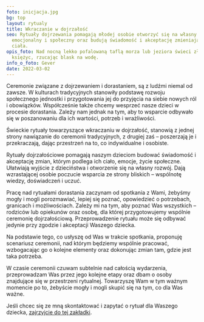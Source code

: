 ```yaml
---
foto: inicjacja.jpg
bg: top
layout: rytualy
title: Wkraczanie w dojrzałość
seo: Rytuały dojrzewania pomagają młodej osobie otworzyć się na własny rozwój
  emocjonalny i społeczny oraz budują świadomość i akceptację zmieniającego się
  ciała.
opis_foto: Nad nocną lekko pofalowaną taflą morza lub jeziora świeci złoty
  księżyc, rzucając blask na wodę.
info_o_foto: Gever
date: 2022-03-02
---
```

Ceremonie związane z dojrzewaniem i dorastaniem, są z ludźmi niemal od zawsze. W kulturach tradycyjnych stanowiły podstawę rozwoju społecznego jednostki i przygotowania jej do przyjęcia na siebie nowych ról i obowiązków.
Współcześnie także chcemy wesprzeć nasze dzieci w procesie dorastania. Zależy nam jednak na tym, aby to wsparcie odbywało się w poszanowaniu dla ich wartości, potrzeb i wrażliwości.

Świeckie rytuały towarzyszące wkraczaniu w dojrzałość, stanowią z jednej strony nawiązanie do ceremonii tradycyjnych, z drugiej zaś – poszerzają je i przekraczają, dając przestrzeń na to, co indywidualne i osobiste.

Rytuały dojrzałościowe pomagają naszym dzieciom budować świadomość i akceptację zmian, którym podlega ich ciało, emocje, życie społeczne. Ułatwiają wyjście z dzieciństwa i otworzenie się na własny rozwój. Dają wzrastającej osobie poczucie wsparcia ze strony bliskich – wspólnotę wiedzy, doświadczeń i uczuć.

Pracę nad rytuałami dorastania zaczynam od spotkania z Wami, żebyśmy mogły i mogli porozmawiać, lepiej się poznać, opowiedzieć o potrzebach, granicach i możliwościach. Zależy mi na tym, aby poznać Was wszystkich – rodziców lub opiekunów oraz osobę, dla której przygotowujemy wspólnie ceremonię dojrzałościową. Przeprowadzenie rytuału może się odbywać jedynie przy zgodzie i akceptacji Waszego dziecka.

Na podstawie tego, co usłyszę od Was w trakcie spotkania, proponuję scenariusz ceremonii, nad którym będziemy wspólnie pracować, wzbogacając go o kolejne elementy oraz dokonując zmian tam, gdzie jest taka potrzeba.

W czasie ceremonii czuwam subtelnie nad całością wydarzenia, przeprowadzam Was przez jego kolejne etapy oraz dbam o osoby znajdujące się w przestrzeni rytualnej. Towarzyszę Wam w tym ważnym momencie po to, żebyście mogły i mogli skupić się na tym, co dla Was ważne.

Jeśli chcec się ze mną skontaktować i zapytać o rytuał dla Waszego dziecka, [zajrzyjcie do tej zakładki](https://www.naprogu.pl/kontakt/).[](/kontakt/)